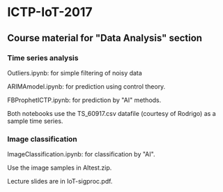 # ICTP-IoT-2017
## Course material for "Data Analysis" section

### Time series analysis

Outliers.ipynb: for simple filtering of noisy data

ARIMAmodel.ipynb: for prediction using control theory.

FBProphetICTP.ipynb: for prediction by "AI" methods.

Both notebooks use the TS_60917.csv datafile (courtesy
of Rodrigo) as a sample time series.


### Image classification

ImageClassification.ipynb: for classification by "AI".

Use the image samples in AItest.zip.


Lecture slides are in IoT-sigproc.pdf.


